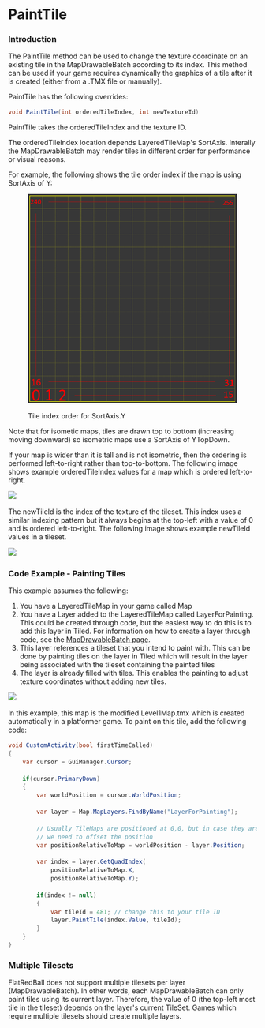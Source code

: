 # PaintTile

### Introduction

The PaintTile method can be used to change the texture coordinate on an existing tile in the MapDrawableBatch according to its index. This method can be used if your game requires dynamically the graphics of a tile after it is created (either from a .TMX file or manually).&#x20;

PaintTile has the following overrides:

```csharp
void PaintTile(int orderedTileIndex, int newTextureId)
```

PaintTile takes the orderedTileIndex and the texture ID.

The orderedTileIndex location depends LayeredTileMap's SortAxis. Interally the MapDrawableBatch may render tiles in different order for performance or visual reasons.

For example, the following shows the tile order index if the map is using SortAxis of Y:

<figure><img src="../../.gitbook/assets/image (1) (1) (1) (1) (1) (1).png" alt=""><figcaption><p>Tile index order for SortAxis.Y</p></figcaption></figure>

Note that for isometic maps, tiles are drawn top to bottom (increasing moving downward) so isometric maps use a SortAxis of YTopDown.

If your map is wider than it is tall and is not isometric, then the ordering is performed left-to-right rather than top-to-bottom. The following image shows example orderedTileIndex values for a map which is ordered left-to-right.

![](../../media/2020-10-img\_5f918eb8a684a.png)

The newTileId is the index of the texture of the tileset. This index uses a similar indexing pattern but it always begins at the top-left with a value of 0 and is ordered left-to-right. The following image shows example newTileId values in a tileset.

![](../../media/2020-10-img\_5f91902e76fb2.png)

### Code Example - Painting Tiles

This example assumes the following:

1. You have a LayeredTileMap in your game called Map
2. You have a Layer added to the LayeredTileMap called LayerForPainting. This could be created through code, but the easiest way to do this is to add this layer in Tiled. For information on how to create a layer through code, see the [MapDrawableBatch page](../../documentation/tools/tiled-plugin/flatredball-tilegraphics-mapdrawablebatch.md).
3. This layer references a tileset that you intend to paint with. This can be done by painting tiles on the layer in Tiled which will result in the layer being associated with the tileset containing the painted tiles
4. The layer is already filled with tiles. This enables the painting to adjust texture coordinates without adding new tiles.

![](../../media/2023-01-img\_63b90d11ccda1.png)

In this example, this map is the modified Level1Map.tmx which is created automatically in a platformer game. To paint on this tile, add the following code:

```csharp
void CustomActivity(bool firstTimeCalled)
{
    var cursor = GuiManager.Cursor;

    if(cursor.PrimaryDown)
    {
        var worldPosition = cursor.WorldPosition;
        
        var layer = Map.MapLayers.FindByName("LayerForPainting");

        // Usually TileMaps are positioned at 0,0, but in case they aren't
        // we need to offset the position
        var positionRelativeToMap = worldPosition - layer.Position;

        var index = layer.GetQuadIndex(
            positionRelativeToMap.X, 
            positionRelativeToMap.Y);

        if(index != null)
        {
            var tileId = 481; // change this to your tile ID
            layer.PaintTile(index.Value, tileId);
        }
    }
}
```

### Multiple Tilesets

FlatRedBall does not support multiple tilesets per layer (MapDrawableBatch). In other words, each MapDrawableBatch can only paint tiles using its current layer. Therefore, the value of 0 (the top-left most tile in the tileset) depends on the layer's current TileSet. Games which require multiple tilesets should create multiple layers.&#x20;
